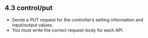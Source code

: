 ## 4.3 control/put

- Sends a PUT request for the controller’s setting information and input/output values.
- You must write the correct request-body for each API.